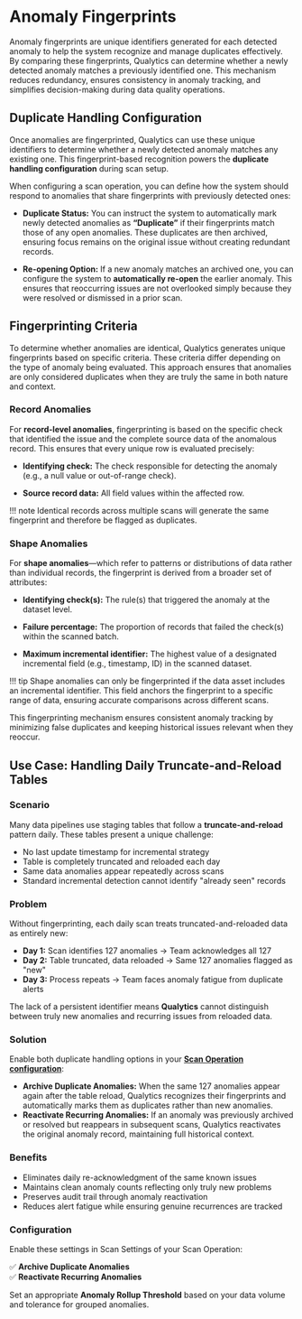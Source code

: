 # Anomaly Fingerprints

Anomaly fingerprints are unique identifiers generated for each detected anomaly to help the system recognize and manage duplicates effectively. By comparing these fingerprints, Qualytics can determine whether a newly detected anomaly matches a previously identified one. This mechanism reduces redundancy, ensures consistency in anomaly tracking, and simplifies decision-making during data quality operations.

## Duplicate Handling Configuration

Once anomalies are fingerprinted, Qualytics can use these unique identifiers to determine whether a newly detected anomaly matches any existing one. This fingerprint-based recognition powers the **duplicate handling configuration** during scan setup.

When configuring a scan operation, you can define how the system should respond to anomalies that share fingerprints with previously detected ones:

* **Duplicate Status:** You can instruct the system to automatically mark newly detected anomalies as **“Duplicate”** if their fingerprints match those of any open anomalies. These duplicates are then archived, ensuring focus remains on the original issue without creating redundant records.

* **Re-opening Option:** If a new anomaly matches an archived one, you can configure the system to **automatically re-open** the earlier anomaly. This ensures that reoccurring issues are not overlooked simply because they were resolved or dismissed in a prior scan.

## Fingerprinting Criteria

To determine whether anomalies are identical, Qualytics generates unique fingerprints based on specific criteria. These criteria differ depending on the type of anomaly being evaluated. This approach ensures that anomalies are only considered duplicates when they are truly the same in both nature and context.

### Record Anomalies

For **record-level anomalies**, fingerprinting is based on the specific check that identified the issue and the complete source data of the anomalous record. This ensures that every unique row is evaluated precisely:

* **Identifying check:** The check responsible for detecting the anomaly (e.g., a null value or out-of-range check).

* **Source record data:** All field values within the affected row.

!!! note 
    Identical records across multiple scans will generate the same fingerprint and therefore be flagged as duplicates.

### Shape Anomalies

For **shape anomalies**—which refer to patterns or distributions of data rather than individual records, the fingerprint is derived from a broader set of attributes:

* **Identifying check(s):** The rule(s) that triggered the anomaly at the dataset level.

* **Failure percentage:** The proportion of records that failed the check(s) within the scanned batch.

* **Maximum incremental identifier:** The highest value of a designated incremental field (e.g., timestamp, ID) in the scanned dataset.

!!! tip 
    Shape anomalies can only be fingerprinted if the data asset includes an incremental identifier. This field anchors the fingerprint to a specific range of data, ensuring accurate comparisons across different scans.

This fingerprinting mechanism ensures consistent anomaly tracking by minimizing false duplicates and keeping historical issues relevant when they reoccur.

## Use Case: Handling Daily Truncate-and-Reload Tables

### Scenario

Many data pipelines use staging tables that follow a **truncate-and-reload** pattern daily. These tables present a unique challenge:

- No last update timestamp for incremental strategy  
- Table is completely truncated and reloaded each day  
- Same data anomalies appear repeatedly across scans  
- Standard incremental detection cannot identify "already seen" records  

### Problem
Without fingerprinting, each daily scan treats truncated-and-reloaded data as entirely new:

- **Day 1:** Scan identifies 127 anomalies → Team acknowledges all 127  
- **Day 2:** Table truncated, data reloaded → Same 127 anomalies flagged as "new"  
- **Day 3:** Process repeats → Team faces anomaly fatigue from duplicate alerts  

The lack of a persistent identifier means **Qualytics** cannot distinguish between truly new anomalies and recurring issues from reloaded data.

### Solution

Enable both duplicate handling options in your [**Scan Operation configuration**](../source-datastore/scan.md#configuration):

- **Archive Duplicate Anomalies:** When the same 127 anomalies appear again after the table reload, Qualytics recognizes their fingerprints and automatically marks them as duplicates rather than new anomalies.  
- **Reactivate Recurring Anomalies:** If an anomaly was previously archived or resolved but reappears in subsequent scans, Qualytics reactivates the original anomaly record, maintaining full historical context.  

### Benefits

- Eliminates daily re-acknowledgment of the same known issues  
- Maintains clean anomaly counts reflecting only truly new problems  
- Preserves audit trail through anomaly reactivation  
- Reduces alert fatigue while ensuring genuine recurrences are tracked  

### Configuration

Enable these settings in Scan Settings of your Scan Operation:  

✅ **Archive Duplicate Anomalies**  
✅ **Reactivate Recurring Anomalies**  

Set an appropriate **Anomaly Rollup Threshold** based on your data volume and tolerance for grouped anomalies.